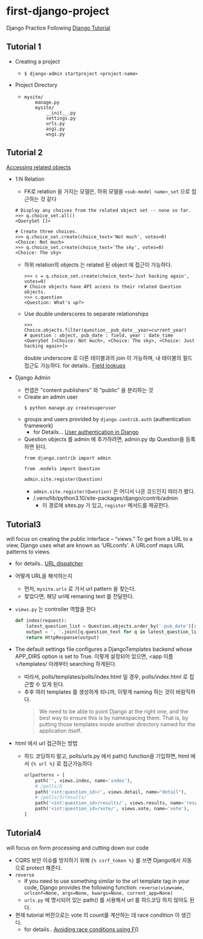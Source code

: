 # first-django-project

Django Practice Following [Django Tutorial](https://docs.djangoproject.com/en/4.0/intro/tutorial01/)

## Tutorial 1

- Creating a project
  - ```
    $ django-admin startproject <project-name>
    ```
- Project Directory
  - ```commandline
    mysite/
        manage.py
        mysite/
            __init__.py
            settings.py
            urls.py
            asgi.py
            wsgi.py
    ```
  
## Tutorial 2

[Accessing related objects](https://docs.djangoproject.com/en/4.0/ref/models/relations/)

- 1:N Relation
  - FK로 relation 을 가지는 모델은, 하위 모델을 `<sub-model name>_set` 으로 접근하는 것 같다
  ```commandline
  # Display any choices from the related object set -- none so far.
  >>> q.choice_set.all()
  <QuerySet []>
  
  # Create three choices.
  >>> q.choice_set.create(choice_text='Not much', votes=0)
  <Choice: Not much>
  >>> q.choice_set.create(choice_text='The sky', votes=0)
  <Choice: The sky>
  ```

  - 하위 relation의 objects 는 related 된 object 에 접근이 가능하다.
    ```commandline
    >>> c = q.choice_set.create(choice_text='Just hacking again', votes=0)
    # Choice objects have API access to their related Question objects.
    >>> c.question
    <Question: What's up?>
    ```
  
  - Use double underscores to separate relationships
    ```commandline
    >>> Choice.objects.filter(question__pub_date__year=current_year)
    # question : object, pub_date : field, year : date_time
    <QuerySet [<Choice: Not much>, <Choice: The sky>, <Choice: Just hacking again>]>
    ```
    double underscore 로 다른 테이블과의 join 이 가능하며, 내 테이블의 필드 접근도 가능하다.
    for details.. [Field lookups](https://docs.djangoproject.com/en/4.0/topics/db/queries/#field-lookups-intro)

- Django Admin
  - 컨셉은 "content publishers" 와 "public" 을 분리하는 것
  - Create an admin user
    ```commandline
    $ python manage.py createsuperuser
    ```
  - groups and users provided by `django.contrib.auth` (authentication framework)
    - for Details... [User authentication in Django](https://docs.djangoproject.com/en/4.0/topics/auth/#module-django.contrib.auth)
  - Question objects 를 admin 에 추가하려면, admin.py dp Question을 등록하면 된다.
    ```commandline
    from django.contrib import admin
  
    from .models import Question
  
    admin.site.register(Question)
    ```
    - `admin.site.register(Question)` 은 어디서 나온 코드인지 따라가 봤다.
    - /.venv/lib/python3.10/site-packages/django/contrib/admin
      - 이 경로에 sites.py 가 있고, `register` 메서드를 제공한다.

## Tutorial3

will focus on creating the public interface – “views.”
To get from a URL to a view, Django uses what are known as ‘URLconfs’. A URLconf maps URL patterns to views.
- for details.. [URL dispatcher](https://docs.djangoproject.com/en/4.0/topics/http/urls/)

- 어떻게 URL을 해석하는지
  - 먼저, `mysite.urls` 로 가서 url pattern 을 찾는다.
  - 찾았다면, 해당 url에 remaning text 를 전달한다.
- `views.py` 는 controller 역할을 한다 
  ```python
  def index(request):
      latest_question_list = Question.objects.order_by('-pub_date')[:5]
      output = ', '.join([q.question_text for q in latest_question_list])
      return HttpResponse(output)
  ```
- The default settings file configures a DjangoTemplates backend whose APP_DIRS option is set to True. 이렇게 설정되어 있으면, <app 이름>/templates/ 아래부터 searching 하게된다.
  - 따라서, polls/templates/polls/index.html 일 경우, polls/index.html 로 접근할 수 있게 된다.
  - 추후 여러 templates 를 생성하게 되니까, 이렇게 naming 하는 것이 바람직하다.
    > We need to be able to point Django at the right one, and the best way to ensure this is by namespacing them. That is, by putting those templates inside another directory named for the application itself.

- html 에서 url 접근하는 방법
  - 하드 코딩하지 말고, polls/urls.py 에서 path() function을 기입하면, html 에서 `{% url %}` 로 접근가능하다
    ```python
    urlpatterns = [
        path('', views.index, name='index'),
        # /polls/5
        path('<int:question_id>/', views.detail, name="detail"),
        # /polls/5/results/
        path('<int:question_id>/results/', views.results, name='results'),
        path('<int:question_id>/vote/', views.vote, name='vote'),
    ]
    ```
    
  
## Tutorial4

will focus on form processing and cutting down our code

- CQRS 보안 이슈를 방지하기 위해 `{% csrf_token %}` 를 쓰면 Django에서 자동으로 protect 해준다.
- `reverse`
  - If you need to use something similar to the url template tag in your code, Django provides the following function: `reverse(viewname, urlconf=None, args=None, kwargs=None, current_app=None)`
  - `urls.py` 에 명시되어 있는 path() 를 사용해서 url 를 하드코딩 하지 않아도 된다.
- 현재 tutorial 버전으로는 vote 의 count를 계산하는 데 race condition 이 생긴다.
  - for details.. [Avoiding race conditions using F()](https://docs.djangoproject.com/en/4.0/ref/models/expressions/#avoiding-race-conditions-using-f)
